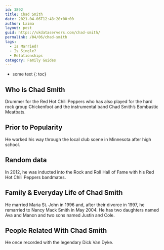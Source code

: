 ```yaml
---
id: 3892
title: Chad Smith
date: 2021-04-06T12:48:20+00:00
author: Laima
layout: post
guid: https://ukdataservers.com/chad-smith/
permalink: /04/06/chad-smith
tags:
  - Is Married?
  - Is Single?
  - Relationships
category: Family Guides
---
```


* some text
{: toc}


## Who is Chad Smith
                  
                  
                  
Drummer for the Red Hot Chili Peppers who has also played for the hard rock group Chickenfoot and the instrumental band Chad Smith&#8217;s Bombastic Meatbats. 
                  
              
            
              
            
                
                
                
## Prior to Popularity
                  
                  
                  
He worked his way through the local club scene in Minnesota after high school. 
                  
              
            
              
            
                
                
                
## Random data
                  
                  
                  
In 2012, he was inducted into the Rock and Roll Hall of Fame with his Red Hot Chili Peppers bandmates.
                  
              
            
              
            
                
                
                
## Family & Everyday Life of Chad Smith
                  
                  
                  
He married Maria St. John in 1996 and, after their divorce in 1997, he remarried to Nancy Mack Smith in May 2004. He has two daughters named Ava and Manon and two sons named Justin and Cole.
                  
              
            
              
            
                
                
                
## People Related With Chad Smith
                  
                  
                  
He once recorded with the legendary Dick Van Dyke.
                  
              
            
              
            
                
              
            
              
              
            
            
              
            
          
          
          